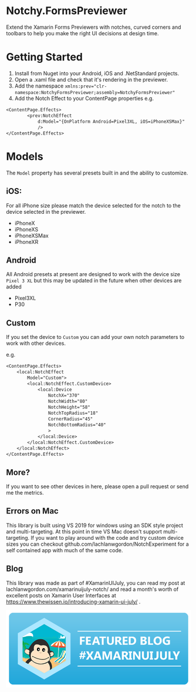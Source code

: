 # Notchy.FormsPreviewer
Extend the Xamarin Forms Previewers with notches, curved corners and toolbars to help you make the right UI decisions at design time.

# Getting Started
1. Install from Nuget into your Android, iOS and .NetStandard projects.
2. Open a .xaml file and check that it's rendering in the previewer.
3. Add the namespace `xmlns:prev="clr-namespace:NotchyFormsPreviewer;assembly=NotchyFormsPreviewer"`
4. Add the Notch Effect to your ContentPage properties
e.g.
```
<ContentPage.Effects>
        <prev:NotchEffect
            d:Model="{OnPlatform Android=Pixel3XL, iOS=iPhoneXSMax}"
            />
</ContentPage.Effects>
```


# Models
The `Model` property has several presets built in and the ability to customize.

## iOS:
For all iPhone size please match the device selected for the notch to the device selected in the previewer.
* iPhoneX
* iPhoneXS
* iPhoneXSMax
* iPhoneXR

## Android
All Android presets at present are designed to work with the device size `Pixel 3 XL` but this may be updated in the future when other devices are added
* Pixel3XL
* P30

## Custom
If you set the device to `Custom` you can add your own notch parameters to work with other devices.

e.g.
```
<ContentPage.Effects>
    <local:NotchEffect
        Model="Custom">
        <local:NotchEffect.CustomDevice>
            <local:Device
                NotchX="370"
                NotchWidth="80"
                NotchHeight="58"
                NotchTopRadius="18"
                CornerRadius="45"
                NotchBottomRadius="40"
                >
            </local:Device>
        </local:NotchEffect.CustomDevice>
    </local:NotchEffect>
</ContentPage.Effects>
```

## More?
If you want to see other devices in here, please open a pull request or send me the metrics.

## Errors on Mac
This library is built using VS 2019 for windows using an SDK style project and multi-targeting. At this point in time VS Mac doesn't support multi-targeting. If you want to play around with the code and try custom device sizes you can checkout github.com/lachlanwgordon/NotchExperiment for a self contained app with much of the same code.

## Blog
This library was made as part of #XamarinUIJuly, you can read my post at lachlanwgordon.com/xamarinuijuly-notch/ and read a month's worth of excellent posts on Xamarin User Interfaces at https://www.thewissen.io/introducing-xamarin-ui-july/ .

![alt text](https://raw.githubusercontent.com/lachlanwgordon/Notchy.FormsPreviewer/master/xamuijuly-1.png
)
